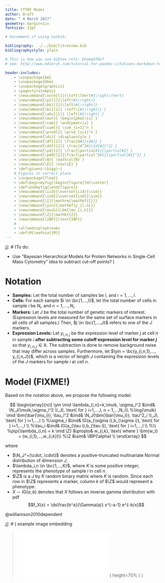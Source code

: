 ```yaml
---
title: CYTOF Model
author: Draft
date: " 4 March 2017"
geometry: margin=1in
fontsize: 12pt

# Uncomment if using natbib:

bibliography: ../../bib/litreview.bib
bibliographystyle: plain 

# This is how you use bibtex refs: @nameOfRef
# see: http://www.mdlerch.com/tutorial-for-pandoc-citations-markdown-to-latex.html

header-includes: 
    - \usepackage{bm}
    - \usepackage{bbm}
    - \usepackage{graphicx}
    - \pagestyle{empty}
    - \newcommand{\norm}[1]{\left\lVert#1\right\rVert}
    - \newcommand{\p}[1]{\left(#1\right)}
    - \newcommand{\bk}[1]{\left[#1\right]}
    - \newcommand{\bc}[1]{ \left\{#1\right\} }
    - \newcommand{\abs}[1]{ \left|#1\right| }
    - \newcommand{\mat}{ \begin{pmatrix} }
    - \newcommand{\tam}{ \end{pmatrix} }
    - \newcommand{\suml}{ \sum_{i=1}^n }
    - \newcommand{\prodl}{ \prod_{i=1}^n }
    - \newcommand{\ds}{ \displaystyle }
    - \newcommand{\df}[2]{ \frac{d#1}{d#2} }
    - \newcommand{\ddf}[2]{ \frac{d^2#1}{d{#2}^2} }
    - \newcommand{\pd}[2]{ \frac{\partial#1}{\partial#2} }
    - \newcommand{\pdd}[2]{\frac{\partial^2#1}{\partial{#2}^2} }
    - \newcommand{\N}{ \mathcal{N} }
    - \newcommand{\E}{ \text{E} }
    - \def\given{~\bigg|~}
    # Figures in correct place
    - \usepackage{float}
    - \def\beginmyfig{\begin{figure}[H]\center}
    - \def\endmyfig{\end{figure}}
    - \newcommand{\iid}{\overset{iid}{\sim}}
    - \newcommand{\ind}{\overset{ind}{\sim}}
    - \newcommand{\I}{\mathrm{\mathbf{I}}}
    - \newcommand{\yin}{\mathbf{y_{i,n}}}
    - \newcommand{\muik}{\bm{\mu_{i,k}}}
    - \newcommand{\Z}{\mathbf{Z}}
    - \newcommand{\IBP}{\text{IBP}}
    #
    - \allowdisplaybreaks
    - \def\M{\mathcal{M}}
---
```


[//]: # (To do:
  - Use "Bayesian Hierarchical Models for Protein Networks in Single-Cell Mass Cytometry" idea to subtract cut-off points?
)



# Notation

- **Samples:** Let the total number of samples be $I$, and
  $i=1,...,I$. 
- **Cells:** For each sample $i \in \bc{1,...,I}$, let the total
  number of cells in sample $i$ be $N_i$, and $n=1,...,N_i$.
- **Markers:** Let $J$ be the total number of genetic markers of
  interest. (Expression levels are measured for the same set of
  surface markers in all cells of all samples.) Then, $j \in
  \bc{1,...,J}$ refers to one of the $J$ markers.
- **Expression Levels:** Let $y_{i,n,j}$ be the expression level 
  of marker $j$ at cell $n$ in sample $i$ **after subtracting some
  cutoff expression level for marker $j$** so that 
  $y_{i,n,j} \in \mathbb{R}$. The subtraction is done to 
  remove background noise that may differ across samples.
  Furthermore, let $\yin = \bc{y_{i,n,1},..., y_{i,n,J}}$, 
  which is a vector of length $J$ containing the expression 
  levels of the $J$ markers for sample $i$ at cell $n$.



# Model (FIXME!)

Based on the notation above, we propose the following model:

$$
\begin{array}{rcl}
\yin \mid \lambda_{i,n}=k,\muik, \sigma_i^2 &\ind& \N_J(\muik,\sigma_i^2 \I_J), \text{ for } i=1,...,I, n = 1,...,N_i\\
%\log(\muik) \mid \bm{\bar{\mu_i}}, \tau_i^2  &\ind& \N_J(\bm{\bar{\mu_i}}, \tau^2_i \I_J), \text{ for } i=1,...,I \\
%\sigma_i &\ind& IG(a_{\sigma i},b_{\sigma i}), \text{ for } i=1,...,I \\
%\tau_i &\ind& IG(a_{\tau i},b_{\tau i}), \text{ for } i=1,...,I \\
%\\
%p\p{\lambda_{i,n} = k \mid \Z} &\propto& w_{i,k}, \text{ where } \bm{w_t} = (w_{i,1},...,w_{i,k})\\
%\Z &\sim& \IBP(\alpha) \\
\end{array}
$$

where 

- $\N_J^+(\cdot,.\cdot)$ denotes a positive-truncated multivariate Normal
distribution of dimension $J$,
- $\lambda_i,n \in \bc{1,...,K}$, where $K$ is some positive integer, represents the phenotype of sample $i$ in cell $n$.
- $\Z$ is a $J$ by $K$ random binary matrix where $K$ is random. Since each row in $\Z$ represents a marker, column $k$ of $\Z$ would represent a phenotype. 
- $X \sim IG(a,b)$ denotes that $X$ follows an inverse gamma distribution with pdf 
  $$f_X(x) = \ds\frac{b^a}{\Gamma(a)} x^{-a-1} e^{-b/x}$$

@williamson2010dependent

[//]: # ( example image embedding
\beginmyfig
\includegraphics[height=0.5\textwidth]{path/to/img/img.pdf}
\caption{some caption}
\label{fig:mylabel}
% reference by: \ref{fig:mylabel}
\endmyfig
)
[//]: # ( example image embedding
> ![some caption.\label{mylabel}](path/to/img/img.pdf){ height=70% }
)

[//]: # ( example two figs side-by-side
\begin{figure*}
  \begin{minipage}{.45\linewidth}
    \centering \includegraphics[height=1\textwidth]{img1.pdf}
    \caption{some caption}
    \label{fig:myLabel1}
  \end{minipage}\hfill
  \begin{minipage}{.45\linewidth}
    \centering \includegraphics[height=1\textwidth]{img2.pdf}
    \caption{some caption}
    \label{fig:myLabel2}
  \end{minipage}
\end{figure*}
)


[//]: # (Footnotes:)


